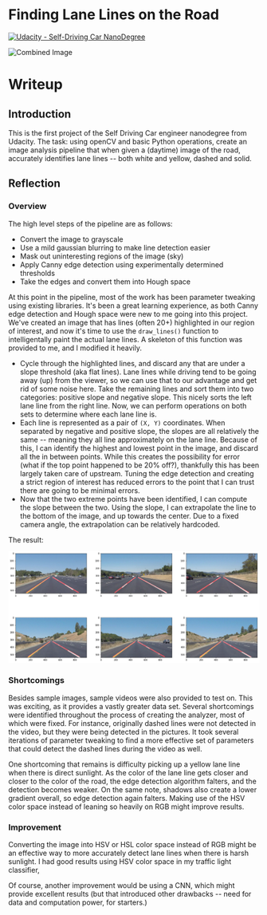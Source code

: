 # **Finding Lane Lines on the Road**
[![Udacity - Self-Driving Car NanoDegree](https://s3.amazonaws.com/udacity-sdc/github/shield-carnd.svg)](http://www.udacity.com/drive)

<img src="examples/laneLines_thirdPass.jpg" width="480" alt="Combined Image" />

# Writeup

## Introduction


This is the first project of the Self Driving Car engineer nanodegree from Udacity.
The task: using openCV and basic Python operations, create an image analysis pipeline
that when given a (daytime) image of the road, accurately identifies lane lines --
both white and yellow, dashed and solid.

## Reflection

### Overview


The high level steps of the pipeline are as follows:
- Convert the image to grayscale
- Use a mild gaussian blurring to make line detection easier
- Mask out uninteresting regions of the image (sky)
- Apply Canny edge detection using experimentally determined thresholds
- Take the edges and convert them into Hough space

At this point in the pipeline, most of the work has been parameter tweaking using existing
libraries. It's been a great learning experience, as both Canny edge detection
and Hough space were new to me going into this project. We've created an image
that has lines (often 20+) highlighted in our region of interest, and now it's time to
use the `draw_lines()` function to intelligentally paint the actual lane lines.
A skeleton of this function was provided to me, and I modified it heavily.

- Cycle through the highlighted lines, and discard any that are under a slope threshold (aka
flat lines). Lane lines while driving tend to be going away (up) from the viewer,
so we can use that to our advantage and get rid of some noise here. Take the
remaining lines and sort them into two categories: positive slope and negative slope.
This nicely sorts the left lane line from the right line. Now, we can perform
operations on both sets to determine where each lane line is.
- Each line is represented as a pair of `(X, Y)` coordinates. When separated by
negative and positive slope, the slopes are all relatively the same -- meaning
they all line approximately on the lane line. Because of this, I can identify
the highest and lowest point in the image, and discard all the in between points.
While this creates the possibility for error (what if the top point happened
to be 20% off?), thankfully this has been largely taken care of upstream.
Tuning the edge detection and creating a strict region of interest has reduced
errors to the point that I can trust there are going to be minimal errors.
- Now that the two extreme points have been identified, I can compute the slope
between the two. Using the slope, I can extrapolate the line to the bottom of the
image, and up towards the center. Due to a fixed camera angle, the extrapolation
can be relatively hardcoded.

The result:

![alt text](./lanelines.png "Lane Lines Identified")

### Shortcomings

Besides sample images, sample videos were also provided to test on. This was
exciting, as it provides a vastly greater data set. Several shortcomings were
identified throughout the process of creating the analyzer, most of which were
fixed. For instance, originally dashed lines were not detected in the video,
but they were being detected in the pictures. It took several iterations
of parameter tweaking to find a more effective set of parameters that could
detect the dashed lines during the video as well.

One shortcoming that remains is difficulty picking up a yellow lane line when
there is direct sunlight. As the color of the lane line gets closer and closer
to the color of the road, the edge detection algorithm falters, and the
detection becomes weaker. On the same note, shadows also create a lower gradient
overall, so edge detection again falters. Making use of the HSV color space
instead of leaning so heavily on RGB might improve results.

### Improvement

Converting the image into HSV or HSL color space instead of RGB might be an
effective way to more accurately detect lane lines when there is harsh sunlight.
I had good results using HSV color space in my traffic light classifier,

Of course, another improvement would be using a CNN, which might provide excellent
results (but that introduced other drawbacks -- need for data and computation
power, for starters.)
